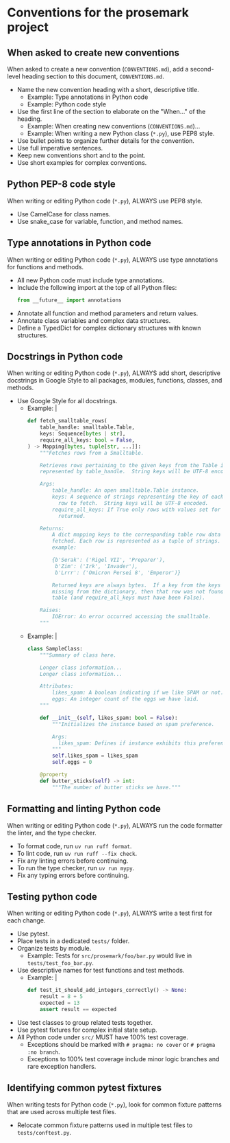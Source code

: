 # Conventions for the prosemark project

## When asked to create new conventions

When asked to create a new convention (`CONVENTIONS.md`), add a second-level
heading section to this document, `CONVENTIONS.md`.

- Name the new convention heading with a short, descriptive title.
  - Example: Type annotations in Python code
  - Example: Python code style
- Use the first line of the section to elaborate on the "When..." of the heading.
  - Example: When creating new conventions (`CONVENTIONS.md`)...
  - Example: When writing a new Python class (`*.py`), use PEP8 style.
- Use bullet points to organize further details for the convention.
- Use full imperative sentences.
- Keep new conventions short and to the point.
- Use short examples for complex conventions.


## Python PEP-8 code style

When writing or editing Python code (`*.py`), ALWAYS use PEP8 style.

- Use CamelCase for class names.
- Use snake_case for variable, function, and method names.


## Type annotations in Python code

When writing or editing Python code (`*.py`), ALWAYS use type annotations for functions
and methods.

- All new Python code must include type annotations.
- Include the following import at the top of all Python files:
  ```python
  from __future__ import annotations
  ```
- Annotate all function and method parameters and return values.
- Annotate class variables and complex data structures.
- Define a TypedDict for complex dictionary structures with known structures.


## Docstrings in Python code

When writing or editing Python code (`*.py`), ALWAYS add short, descriptive
docstrings in Google Style to all packages, modules, functions, classes, and
methods.

- Use Google Style for all docstrings.
  - Example: |
    ```python
    def fetch_smalltable_rows(
        table_handle: smalltable.Table,
        keys: Sequence[bytes | str],
        require_all_keys: bool = False,
    ) -> Mapping[bytes, tuple[str, ...]]:
        """Fetches rows from a Smalltable.

        Retrieves rows pertaining to the given keys from the Table instance
        represented by table_handle.  String keys will be UTF-8 encoded.

        Args:
            table_handle: An open smalltable.Table instance.
            keys: A sequence of strings representing the key of each table
              row to fetch.  String keys will be UTF-8 encoded.
            require_all_keys: If True only rows with values set for all keys will be
              returned.

        Returns:
            A dict mapping keys to the corresponding table row data
            fetched. Each row is represented as a tuple of strings. For
            example:

            {b'Serak': ('Rigel VII', 'Preparer'),
             b'Zim': ('Irk', 'Invader'),
             b'Lrrr': ('Omicron Persei 8', 'Emperor')}

            Returned keys are always bytes.  If a key from the keys argument is
            missing from the dictionary, then that row was not found in the
            table (and require_all_keys must have been False).

        Raises:
            IOError: An error occurred accessing the smalltable.
        """
    ```
  - Example: |
    ```python
    class SampleClass:
        """Summary of class here.

        Longer class information...
        Longer class information...

        Attributes:
            likes_spam: A boolean indicating if we like SPAM or not.
            eggs: An integer count of the eggs we have laid.
        """

        def __init__(self, likes_spam: bool = False):
            """Initializes the instance based on spam preference.

            Args:
              likes_spam: Defines if instance exhibits this preference.
            """
            self.likes_spam = likes_spam
            self.eggs = 0

        @property
        def butter_sticks(self) -> int:
            """The number of butter sticks we have."""
    ```


## Formatting and linting Python code

When writing or editing Python code (`*.py`), ALWAYS run the code formatter the linter,
and the type checker.

- To format code, run `uv run ruff format`.
- To lint code, run `uv run ruff --fix check`.
- Fix any linting errors before continuing.
- To run the type checker, run `uv run mypy`.
- Fix any typing errors before continuing.


## Testing python code

When writing or editing Python code (`*.py`), ALWAYS write a test first for each change.

- Use pytest.
- Place tests in a dedicated `tests/` folder.
- Organize tests by module.
  - Example: Tests for `src/prosemark/foo/bar.py` would live in `tests/test_foo_bar.py`.
- Use descriptive names for test functions and test methods.
  - Example: |
    ```python
    def test_it_should_add_integers_correctly() -> None:
        result = 8 + 5
        expected = 13
        assert result == expected
    ```
- Use test classes to group related tests together.
- Use pytest fixtures for complex initial state setup.
- All Python code under `src/` MUST have 100% test coverage.
  - Exceptions should be marked with `# pragma: no cover` or `# pragma :no branch`.
  - Exceptions to 100% test coverage include minor logic branches and rare exception handlers.


## Identifying common pytest fixtures

When writing tests for Python code (`*.py`), look for common fixture patterns
that are used across multiple test files.

- Relocate common fixture patterns used in multiple test files to `tests/conftest.py`.
